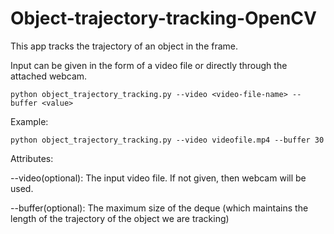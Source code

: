 # Object-trajectory-tracking-OpenCV

This app tracks the trajectory of an object in the frame. 

Input can be given in the form of a video file or directly through the attached webcam.

````
python object_trajectory_tracking.py --video <video-file-name> --buffer <value>
````

Example:

````
python object_trajectory_tracking.py --video videofile.mp4 --buffer 30
````

Attributes:

--video(optional): The input video file. If not given, then webcam will be used.

--buffer(optional): The maximum size of the deque (which maintains the length of the trajectory of the object we are tracking)
